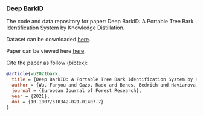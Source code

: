 ### Deep BarkID
The code and data repository for paper: Deep BarkID: A Portable Tree Bark Identification System by Knowledge Distillation.

Dataset can be downloaded [here](https://purdue0-my.sharepoint.com/:u:/g/personal/wu1297_purdue_edu/ETxWXFWah4pJtmuVGhkMnzcBquxngPwAq3eindAcqUXqXA?e=EdlinV).

Paper can be viewed here [here](https://link.springer.com/article/10.1007/s10342-021-01407-7).

Cite the paper as follow (bibtex):

```bibtex
@article{wu2021bark,
  title = {Deep BarkID: A Portable Tree Bark Identification System by Knowledge Distillation},
  author = {Wu, Fanyou and Gazo, Rado and Benes, Bedrich and Haviarova, Eva},
  journal = {European Journal of Forest Research},
  year = {2021},
  doi = {10.1007/s10342-021-01407-7}
}
```
